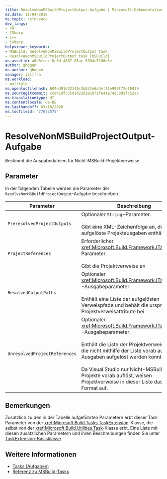 ```yaml
---
title: ResolveNonMSBuildProjectOutput-Aufgabe | Microsoft-Dokumentation
ms.date: 11/04/2016
ms.topic: reference
dev_langs:
- VB
- CSharp
- C++
- jsharp
helpviewer_keywords:
- MSBuild, ResolveNonMSBuildProjectOutput task
- ResolveNonMSBuildProjectOutput task [MSBuild]
ms.assetid: a0b8fcec-8c8d-4867-85ac-5304c5108e5e
author: ghogen
ms.author: ghogen
manager: jillfra
ms.workload:
- multiple
ms.openlocfilehash: 604ed91d32140c3b037e6ddef21e996f72ef8439
ms.sourcegitcommit: cc841df335d1d22d281871fe41e74238d2fc52a6
ms.translationtype: HT
ms.contentlocale: de-DE
ms.lasthandoff: 03/18/2020
ms.locfileid: "77632575"
---
```

# <a name="resolvenonmsbuildprojectoutput-task"></a>ResolveNonMSBuildProjectOutput-Aufgabe

Bestimmt die Ausgabedateien für Nicht-MSBuild-Projektverweise

## <a name="parameters"></a>Parameter

 In der folgenden Tabelle werden die Parameter der `ResolveNonMSBuildProjectOutput`-Aufgabe beschrieben.

|Parameter|Beschreibung|
|---------------|-----------------|
|`PreresolvedProjectOutputs`|Optionaler `String`-Parameter.<br /><br /> Gibt eine XML-Zeichenfolge an, die aufgelöste Projektausgaben enthält|
|`ProjectReferences`|Erforderlicher <xref:Microsoft.Build.Framework.ITaskItem>`[]`-Parameter.<br /><br /> Gibt die Projektverweise an|
|`ResolvedOutputPaths`|Optionaler <xref:Microsoft.Build.Framework.ITaskItem>`[]` -Ausgabeparameter.<br /><br /> Enthält eine Liste der aufgelösten Verweispfade und behält die ursprünglichen Projektverweisattribute bei|
|`UnresolvedProjectReferences`|Optionaler <xref:Microsoft.Build.Framework.ITaskItem>`[]` -Ausgabeparameter.<br /><br /> Enthält die Liste der Projektverweiselemente, die nicht mithilfe der Liste vorab aufgelöster Ausgaben aufgelöst werden konnten<br /><br /> Da Visual Studio nur Nicht-MSBuild-Projekte vorab auflöst, weisen Projektverweise in dieser Liste das MSBuild-Format auf.|

## <a name="remarks"></a>Bemerkungen

 Zusätzlich zu den in der Tabelle aufgeführten Parametern erbt dieser Task Parameter von der <xref:Microsoft.Build.Tasks.TaskExtension>-Klasse, die selbst von der <xref:Microsoft.Build.Utilities.Task>-Klasse erbt. Eine Liste mit diesen zusätzlichen Parametern und ihren Beschreibungen finden Sie unter [TaskExtension-Basisklasse](../msbuild/taskextension-base-class.md).

## <a name="see-also"></a>Weitere Informationen

- [Tasks (Aufgaben)](../msbuild/msbuild-tasks.md)
- [Referenz zu MSBuild-Tasks](../msbuild/msbuild-task-reference.md)
